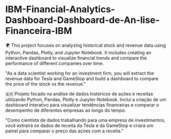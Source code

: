# IBM-Financial-Analytics-Dashboard-Dashboard-de-An-lise-Financeira-IBM
🌍
This project focuses on analyzing historical stock and revenue data using Python, Pandas, Plotly, and Jupyter Notebook. It includes creating an interactive dashboard to visualize financial trends and compare the performance of different companies over time.

"As a data scientist working for an investment firm, you will extract the revenue data for Tesla and GameStop and build a dashboard to compare the price of the stock vs the revenue."

🇧🇷
Projeto focado na análise de dados históricos de ações e receitas utilizando Python, Pandas, Plotly e Jupyter Notebook. Inclui a criação de um dashboard interativo para visualizar tendências financeiras e comparar o desempenho de diferentes empresas ao longo do tempo.

"Como cientista de dados trabalhando para uma empresa de investimentos, você extrairá os dados de receita da Tesla e da GameStop e criará um painel para comparar o preço das ações com a receita."
